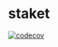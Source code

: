 # staket
[![codecov](https://codecov.io/gh/tugrulcan/staket/branch/main/graph/badge.svg?token=9ZG7PGMT0Z)](https://codecov.io/gh/tugrulcan/staket)
